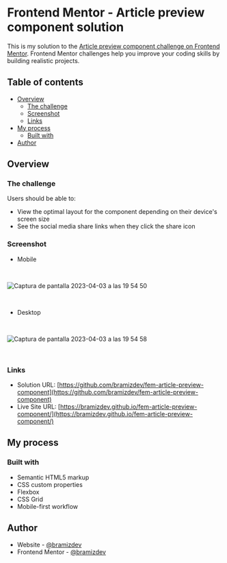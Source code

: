 # Frontend Mentor - Article preview component solution

This is my solution to the [Article preview component challenge on Frontend Mentor](https://www.frontendmentor.io/challenges/article-preview-component-dYBN_pYFT). Frontend Mentor challenges help you improve your coding skills by building realistic projects. 

## Table of contents

- [Overview](#overview)
  - [The challenge](#the-challenge)
  - [Screenshot](#screenshot)
  - [Links](#links)
- [My process](#my-process)
  - [Built with](#built-with)
- [Author](#author)

## Overview

### The challenge

Users should be able to:

- View the optimal layout for the component depending on their device's screen size
- See the social media share links when they click the share icon

### Screenshot

- Mobile

<br>

![Captura de pantalla 2023-04-03 a las 19 54 50](https://user-images.githubusercontent.com/112894363/229666905-1bbd19cb-c04a-4ce4-ab9e-d33ee1500efc.png)

<br>

- Desktop

<br>

![Captura de pantalla 2023-04-03 a las 19 54 58](https://user-images.githubusercontent.com/112894363/229666952-960e2e5a-144c-474d-86d9-93b3b426bfaf.png)

<br>

### Links

- Solution URL: [https://github.com/bramizdev/fem-article-preview-component](https://github.com/bramizdev/fem-article-preview-component)
- Live Site URL: [https://bramizdev.github.io/fem-article-preview-component/](https://bramizdev.github.io/fem-article-preview-component/)

## My process

### Built with

- Semantic HTML5 markup
- CSS custom properties
- Flexbox
- CSS Grid
- Mobile-first workflow

## Author

- Website - [@bramizdev](https://github.com/bramizdev)
- Frontend Mentor - [@bramizdev](https://www.frontendmentor.io/profile/bramizdev)
